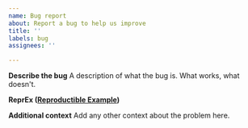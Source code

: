 ```yaml
---
name: Bug report
about: Report a bug to help us improve
title: ''
labels: bug
assignees: ''

---
```


**Describe the bug**
A description of what the bug is. What works, what doesn't.


**ReprEx ([Reproductible Example](https://www.tidyverse.org/help/#reprex-pkg))**


**Additional context**
Add any other context about the problem here.
